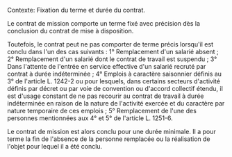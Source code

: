 Contexte: Fixation du terme et durée du contrat.

Le contrat de mission comporte un terme fixé avec précision dès la conclusion du contrat de mise à disposition.

Toutefois, le contrat peut ne pas comporter de terme précis lorsqu'il est conclu dans l'un des cas suivants : 1° Remplacement d'un salarié absent ; 2° Remplacement d'un salarié dont le contrat de travail est suspendu ; 3° Dans l'attente de l'entrée en service effective d'un salarié recruté par contrat à durée indéterminée ; 4° Emplois à caractère saisonnier définis au 3° de l'article L. 1242-2 ou pour lesquels, dans certains secteurs d'activité définis par décret ou par voie de convention ou d'accord collectif étendu, il est d'usage constant de ne pas recourir au contrat de travail à durée indéterminée en raison de la nature de l'activité exercée et du caractère par nature temporaire de ces emplois ; 5° Remplacement de l'une des personnes mentionnées aux 4° et 5° de l'article L. 1251-6.

Le contrat de mission est alors conclu pour une durée minimale. Il a pour terme la fin de l'absence de la personne remplacée ou la réalisation de l'objet pour lequel il a été conclu.